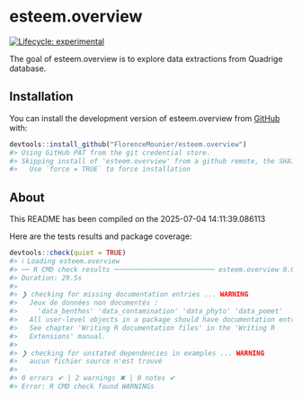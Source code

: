 
<!-- README.md is generated from README.Rmd. Please edit that file -->

# esteem.overview

<!-- badges: start -->

[![Lifecycle:
experimental](https://img.shields.io/badge/lifecycle-experimental-orange.svg)](https://lifecycle.r-lib.org/articles/stages.html#experimental)
<!-- badges: end -->

The goal of esteem.overview is to explore data extractions from Quadrige
database.

## Installation

You can install the development version of esteem.overview from
[GitHub](https://github.com/) with:

``` r
devtools::install_github("FlorenceMounier/esteem.overview")
#> Using GitHub PAT from the git credential store.
#> Skipping install of 'esteem.overview' from a github remote, the SHA1 (7a8bbc37) has not changed since last install.
#>   Use `force = TRUE` to force installation
```

## About

This README has been compiled on the 2025-07-04 14:11:39.086113

Here are the tests results and package coverage:

``` r
devtools::check(quiet = TRUE)
#> ℹ Loading esteem.overview
#> ── R CMD check results ───────────────────────── esteem.overview 0.0.0.9000 ────
#> Duration: 29.5s
#> 
#> ❯ checking for missing documentation entries ... WARNING
#>   Jeux de données non documentés :
#>     'data_benthos' 'data_contamination' 'data_phyto' 'data_pomet'
#>   All user-level objects in a package should have documentation entries.
#>   See chapter 'Writing R documentation files' in the 'Writing R
#>   Extensions' manual.
#> 
#> ❯ checking for unstated dependencies in examples ... WARNING
#>   aucun fichier source n'est trouvé
#> 
#> 0 errors ✔ | 2 warnings ✖ | 0 notes ✔
#> Error: R CMD check found WARNINGs
```
